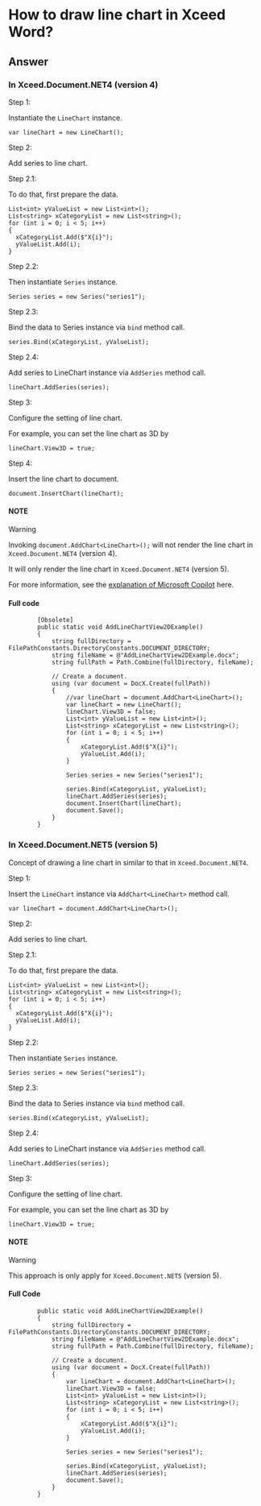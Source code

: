 # How to draw line chart in Xceed Word?
## Answer
### In Xceed.Document.NET4 (version 4)
Step 1:

Instantiate the `LineChart` instance.

```
var lineChart = new LineChart();
```

Step 2:

Add series to line chart.

Step 2.1:

To do that, first prepare the data.

```
List<int> yValueList = new List<int>();
List<string> xCategoryList = new List<string>();
for (int i = 0; i < 5; i++)
{
  xCategoryList.Add($"X{i}");
  yValueList.Add(i);
}
```

Step 2.2:

Then instantiate `Series` instance.

```
Series series = new Series("series1");
```

Step 2.3:

Bind the data to Series instance via `bind` method call.

```
series.Bind(xCategoryList, yValueList);
```

Step 2.4:

Add series to LineChart instance via `AddSeries` method call.

```
lineChart.AddSeries(series);
```

Step 3:

Configure the setting of line chart.

For example, you can set the line chart as 3D by

```
lineChart.View3D = true;
```

Step 4:

Insert the line chart to document.

```
document.InsertChart(lineChart);
```

#### NOTE
> [!WARNING]
> Invoking `document.AddChart<LineChart>();` will not render the line chart in `Xceed.Document.NET4` (version 4).
>
> It will only render the line chart in `Xceed.Document.NET4` (version 5).
>
> For more information, see the [explanation of Microsoft Copilot](https://github.com/40843245/CSharp/blob/main/third%20package/API/Xceed/Words/Q%26A/AI%20model/Microsoft%20Copilot/How%20to%20draw%20a%20line%20chart%20in%20Xceed.Document.NET4%20in%20C%23%3F.md) here.

#### Full code

```
        [Obsolete]
        public static void AddLineChartView2DExample()
        {
            string fullDirectory = FilePathConstants.DirectoryConstants.DOCUMENT_DIRECTORY;
            string fileName = @"AddLineChartView2DExample.docx";
            string fullPath = Path.Combine(fullDirectory, fileName);

            // Create a document.
            using (var document = DocX.Create(fullPath))
            {
                //var lineChart = document.AddChart<LineChart>();
                var lineChart = new LineChart();
                lineChart.View3D = false;
                List<int> yValueList = new List<int>();
                List<string> xCategoryList = new List<string>();
                for (int i = 0; i < 5; i++)
                {
                    xCategoryList.Add($"X{i}");
                    yValueList.Add(i);
                }

                Series series = new Series("series1");

                series.Bind(xCategoryList, yValueList);
                lineChart.AddSeries(series);
                document.InsertChart(lineChart);
                document.Save();
            }
        }
```

### In Xceed.Document.NET5 (version 5)
Concept of drawing a line chart in similar to that in `Xceed.Document.NET4`.

Step 1:

Insert the `LineChart` instance via `AddChart<LineChart>` method call.

```
var lineChart = document.AddChart<LineChart>();
```

Step 2:

Add series to line chart.

Step 2.1:

To do that, first prepare the data.

```
List<int> yValueList = new List<int>();
List<string> xCategoryList = new List<string>();
for (int i = 0; i < 5; i++)
{
  xCategoryList.Add($"X{i}");
  yValueList.Add(i);
}
```

Step 2.2:

Then instantiate `Series` instance.

```
Series series = new Series("series1");
```

Step 2.3:

Bind the data to Series instance via `bind` method call.

```
series.Bind(xCategoryList, yValueList);
```

Step 2.4:

Add series to LineChart instance via `AddSeries` method call.

```
lineChart.AddSeries(series);
```

Step 3:

Configure the setting of line chart.

For example, you can set the line chart as 3D by

```
lineChart.View3D = true;
```

#### NOTE

> [!WARNING]
> This approach is only apply for `Xceed.Document.NET5` (version 5).
#### Full Code
```
        public static void AddLineChartView2DExample()
        {
            string fullDirectory = FilePathConstants.DirectoryConstants.DOCUMENT_DIRECTORY;
            string fileName = @"AddLineChartView2DExample.docx";
            string fullPath = Path.Combine(fullDirectory, fileName);

            // Create a document.
            using (var document = DocX.Create(fullPath))
            {
                var lineChart = document.AddChart<LineChart>();
                lineChart.View3D = false;
                List<int> yValueList = new List<int>();
                List<string> xCategoryList = new List<string>();
                for (int i = 0; i < 5; i++)
                {
                    xCategoryList.Add($"X{i}");
                    yValueList.Add(i);
                }

                Series series = new Series("series1");

                series.Bind(xCategoryList, yValueList);
                lineChart.AddSeries(series);
                document.Save();
            }
        }
```

